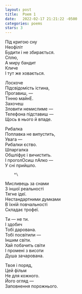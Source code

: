 ```yaml
---
layout: post
title:  Poem 1
date:   2022-02-17 21:21:22 -0500
categories: poems
stars: 3
---
```


Під кригою сну\
Неофіліт\
Будити і не збирається.\
Сплю,\
А миру бандит\
Кличе\
І тут же ховається.

Лоскоче\
Підсвідомість істина,\
Прогавиш, —\
Тінню майнЕ.\
Захочеш\
Зловити немислиме —\
Телефона підставиш —\
Щось в нього й впаде.

Рибалка\
Поплавка не випустить,\
Увага —\
Рибалки єство.\
Шпаргалка\
Обшліфує і вичистить.\
І проголОсиш пAлко —\
У сні прийшло. 


        *\

Мисливець за снами\
З іншої реальності\
Тягне ідеї.\
Нестандартними думками\
В їхній повчальності\
Складає трофеї.

Ти — не ти.\
І здобич\
Тобі дарована.\
Тобі посвітили —\
Іншим світи.\
Хай побачить світи\
І промені з висоти\
Душа зачарована.

Твоя і поряд,\
Цей фільм\
Не для кожного.\
Його огляд —\
Заповнення порожнього.